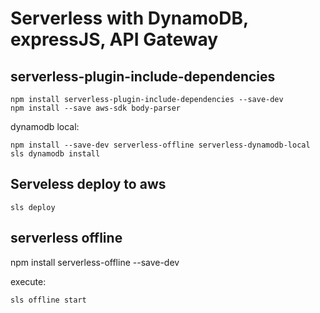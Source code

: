 # Serverless with DynamoDB, expressJS, API Gateway


## serverless-plugin-include-dependencies
    
    npm install serverless-plugin-include-dependencies --save-dev
    npm install --save aws-sdk body-parser

dynamodb local:

    npm install --save-dev serverless-offline serverless-dynamodb-local
    sls dynamodb install

## Serveless deploy to aws

    sls deploy


## serverless offline
npm install serverless-offline --save-dev

execute:

    sls offline start



